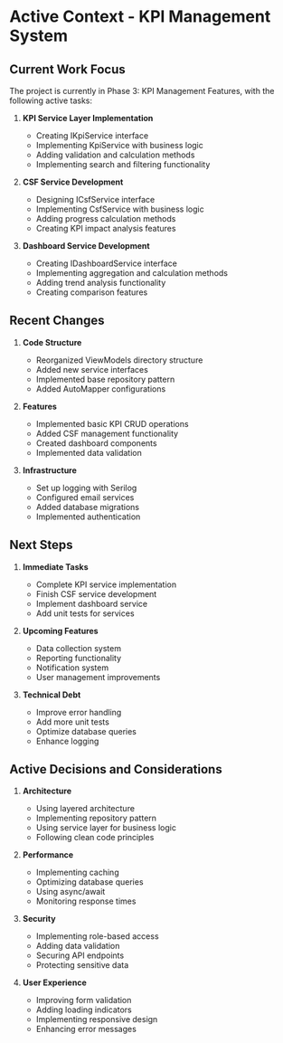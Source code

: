 # Active Context - KPI Management System

## Current Work Focus
The project is currently in Phase 3: KPI Management Features, with the following active tasks:

1. **KPI Service Layer Implementation**
   - Creating IKpiService interface
   - Implementing KpiService with business logic
   - Adding validation and calculation methods
   - Implementing search and filtering functionality

2. **CSF Service Development**
   - Designing ICsfService interface
   - Implementing CsfService with business logic
   - Adding progress calculation methods
   - Creating KPI impact analysis features

3. **Dashboard Service Development**
   - Creating IDashboardService interface
   - Implementing aggregation and calculation methods
   - Adding trend analysis functionality
   - Creating comparison features

## Recent Changes
1. **Code Structure**
   - Reorganized ViewModels directory structure
   - Added new service interfaces
   - Implemented base repository pattern
   - Added AutoMapper configurations

2. **Features**
   - Implemented basic KPI CRUD operations
   - Added CSF management functionality
   - Created dashboard components
   - Implemented data validation

3. **Infrastructure**
   - Set up logging with Serilog
   - Configured email services
   - Added database migrations
   - Implemented authentication

## Next Steps
1. **Immediate Tasks**
   - Complete KPI service implementation
   - Finish CSF service development
   - Implement dashboard service
   - Add unit tests for services

2. **Upcoming Features**
   - Data collection system
   - Reporting functionality
   - Notification system
   - User management improvements

3. **Technical Debt**
   - Improve error handling
   - Add more unit tests
   - Optimize database queries
   - Enhance logging

## Active Decisions and Considerations
1. **Architecture**
   - Using layered architecture
   - Implementing repository pattern
   - Using service layer for business logic
   - Following clean code principles

2. **Performance**
   - Implementing caching
   - Optimizing database queries
   - Using async/await
   - Monitoring response times

3. **Security**
   - Implementing role-based access
   - Adding data validation
   - Securing API endpoints
   - Protecting sensitive data

4. **User Experience**
   - Improving form validation
   - Adding loading indicators
   - Implementing responsive design
   - Enhancing error messages
